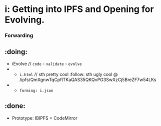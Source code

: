 # i: Getting into IPFS and Opening for Evolving.

### Forwarding

:doing:
---
- iEvolve // `code` - `validate` - `evolve`
- * `i.html` // sth pretty cool :follow: sth ugly cool @ /ipfs/QmXgnwTqCpftTKaQAS35QKQvPG3SwXzCj5BreZF7w54LKs
- * `forming: i.json`

:done:
---
- Prototype: IBIPFS + CodeMirror